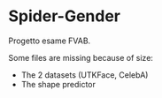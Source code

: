 # Spider-Gender
Progetto esame FVAB.

Some files are missing because of size:
* The 2 datasets (UTKFace, CelebA)
* The shape predictor
